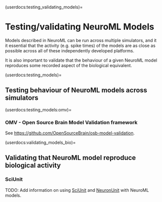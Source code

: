 (userdocs:testing_validating_models)=
# Testing/validating NeuroML Models

Models described in NeuroML can be run across multiple simulators, and it it essential that the activity (e.g. spike times) of the models are as close as possible across all of these independently developed platforms.

It is also important to validate that the behaviour of a given NeuroML model reproduces some recorded aspect of the biological equivalent.  

(userdocs:testing_models)=
## Testing behaviour of NeuroML models across simulators

(userdocs:testing_models:omv)=
### OMV - Open Source Brain Model Validation framework

See https://github.com/OpenSourceBrain/osb-model-validation.

(userdocs:validating_models_bio)=
## Validating that NeuroML model reproduce biological activity

### SciUnit

TODO: Add information on using [SciUnit](https://scidash.org/sciunit.html) and [NeuronUnit](https://scidash.org/neuronunit.html) with NeuroML models.

